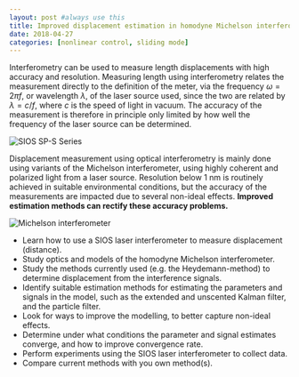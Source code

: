 ```yaml
---
layout: post #always use this
title: Improved displacement estimation in homodyne Michelson interferometers  #This becomes the title of the page
date: 2018-04-27
categories: [nonlinear control, sliding mode]
---
```



Interferometry can be used to measure length displacements with high accuracy and resolution. Measuring length using interferometry relates the measurement directly to the definition of the meter, via the frequency $\omega = 2 \pi f$, or wavelength $\lambda$, of the laser source used, since the two are related by $\lambda = c/f$, where $c$ is the speed of light in vacuum. The accuracy of the measurement is therefore in principle only limited by how well the frequency of the laser source can be determined.

![SIOS SP-S Series]({{site.baseurl}}/assets/sp_s_series.png)


Displacement measurement using optical interferometry is mainly done using variants of the Michelson interferometer, using highly coherent and polarized light from a laser source. Resolution below 1 nm is routinely achieved in suitable environmental conditions, but the accuracy of the measurements are impacted due to several non-ideal effects. **Improved estimation methods can rectify these accuracy problems.**

![Michelson interferometer]({{site.baseurl}}/assets/michelson_optical_diagram_03.png)


* Learn how to use a SIOS laser interferometer to measure displacement (distance).
* Study optics and models of the homodyne Michelson interferometer.
* Study the methods currently used (e.g. the Heydemann-method) to determine displacement from the interference signals.
* Identify suitable estimation methods for estimating the parameters and signals in the model, such as the extended and unscented Kalman filter, and the particle filter.
* Look for ways to improve the modelling, to better capture non-ideal effects.
* Determine under what conditions the parameter and signal estimates converge, and how to improve convergence rate.
* Perform experiments using the SIOS laser interferometer to collect data.
* Compare current methods with you own method(s).
